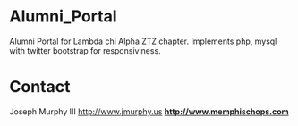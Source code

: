 Alumni_Portal
=============

Alumni Portal for Lambda chi Alpha ZTZ chapter.
Implements php, mysql with twitter bootstrap for 
responsiviness.

Contact
=============
Joseph Murphy III
http://www.jmurphy.us <b />
http://www.memphischops.com
